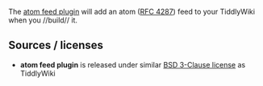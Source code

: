 The [atom feed plugin](#$:/plugins/sycom/atom-feed) will add an atom ([RFC 4287][RFC]) feed to your TiddlyWiki when you //build// it.

## Sources / licenses
* **atom feed plugin** is released under similar [BSD 3-Clause license][license] as TiddlyWiki

[RFC]: https://tools.ietf.org/html/rfc4287
[license]: https://framagit.org/sycom/TiddlyWiki-Plugins/LICENSE.md
